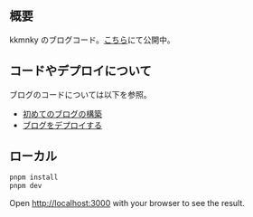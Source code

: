 ## 概要

kkmnky のブログコード。[こちら](https://myblog-99i.pages.dev/)にて公開中。

## コードやデプロイについて

ブログのコードについては以下を参照。

- [初めてのブログの構築](https://myblog-99i.pages.dev/posts/20240301)
- [ブログをデプロイする](https://myblog-99i.pages.dev/posts/20240303)

## ローカル

```bash
pnpm install
pnpm dev
```

Open [http://localhost:3000](http://localhost:3000) with your browser to see the result.

